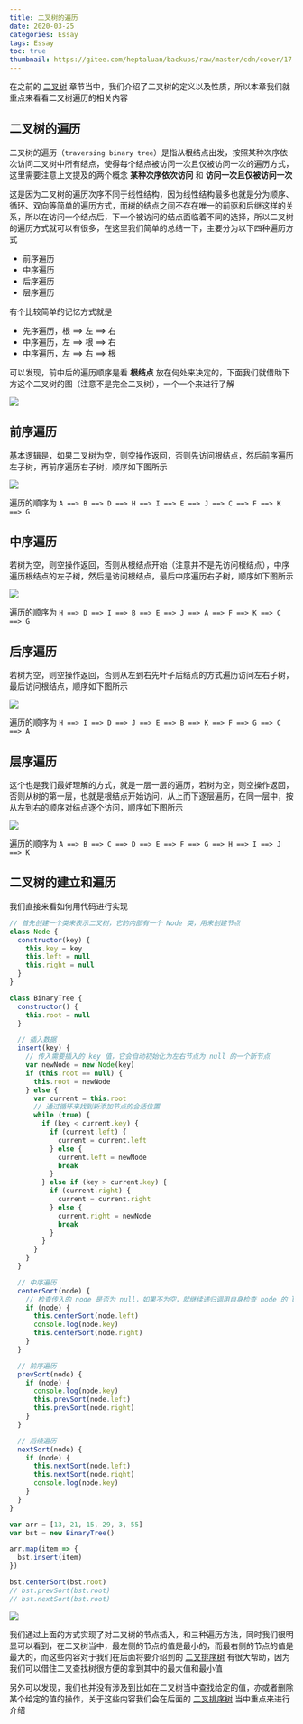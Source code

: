 ```yaml
---
title: 二叉树的遍历
date: 2020-03-25
categories: Essay
tags: Essay
toc: true
thumbnail: https://gitee.com/heptaluan/backups/raw/master/cdn/cover/17.jpg
---
```


在之前的 [二叉树](https://heptaluan.github.io/2020/03/22/Essay/16/) 章节当中，我们介绍了二叉树的定义以及性质，所以本章我们就重点来看看二叉树遍历的相关内容

<!--more-->

## 二叉树的遍历

二叉树的遍历（`traversing binary tree`）是指从根结点出发，按照某种次序依次访问二叉树中所有结点，使得每个结点被访问一次且仅被访问一次的遍历方式，这里需要注意上文提及的两个概念 **某种次序依次访问** 和 **访问一次且仅被访问一次**

这是因为二叉树的遍历次序不同于线性结构，因为线性结构最多也就是分为顺序、循环、双向等简单的遍历方式，而树的结点之间不存在唯一的前驱和后继这样的关系，所以在访问一个结点后，下一个被访问的结点面临着不同的选择，所以二叉树的遍历方式就可以有很多，在这里我们简单的总结一下，主要分为以下四种遍历方式

* 前序遍历
* 中序遍历
* 后序遍历
* 层序遍历

有个比较简单的记忆方式就是

* 先序遍历，根 ==> 左 ==> 右
* 中序遍历，左 ==> 根 ==> 右
* 中序遍历，左 ==> 右 ==> 根

可以发现，前中后的遍历顺序是看 **根结点** 放在何处来决定的，下面我们就借助下方这个二叉树的图（注意不是完全二叉树），一个一个来进行了解

![](https://gitee.com/heptaluan/backups/raw/master/cdn/essay/17-01.png)


## 前序遍历

基本逻辑是，如果二叉树为空，则空操作返回，否则先访问根结点，然后前序遍历左子树，再前序遍历右子树，顺序如下图所示

![](https://gitee.com/heptaluan/backups/raw/master/cdn/essay/17-02.png)

遍历的顺序为 `A ==> B ==> D ==> H ==> I ==> E ==> J ==> C ==> F ==> K ==> G`


## 中序遍历

若树为空，则空操作返回，否则从根结点开始（注意并不是先访问根结点），中序遍历根结点的左子树，然后是访问根结点，最后中序遍历右子树，顺序如下图所示

![](https://gitee.com/heptaluan/backups/raw/master/cdn/essay/17-03.png)

遍历的顺序为 `H ==> D ==> I ==> B ==> E ==> J ==> A ==> F ==> K ==> C ==> G`


## 后序遍历

若树为空，则空操作返回，否则从左到右先叶子后结点的方式遍历访问左右子树，最后访问根结点，顺序如下图所示

![](https://gitee.com/heptaluan/backups/raw/master/cdn/essay/17-04.png)

遍历的顺序为 `H ==> I ==> D ==> J ==> E ==> B ==> K ==> F ==> G ==> C ==> A`


## 层序遍历

这个也是我们最好理解的方式，就是一层一层的遍历，若树为空，则空操作返回，否则从树的第一层，也就是根结点开始访问，从上而下逐层遍历，在同一层中，按从左到右的顺序对结点逐个访问，顺序如下图所示

![](https://gitee.com/heptaluan/backups/raw/master/cdn/essay/17-05.png)

遍历的顺序为 `A ==> B ==> C ==> D ==> E ==> F ==> G ==> H ==> I ==> J ==> K`


## 二叉树的建立和遍历

我们直接来看如何用代码进行实现

```js
// 首先创建一个类来表示二叉树，它的内部有一个 Node 类，用来创建节点
class Node {
  constructor(key) {
    this.key = key
    this.left = null
    this.right = null
  }
}

class BinaryTree {
  constructor() {
    this.root = null
  }

  // 插入数据
  insert(key) {
    // 传入需要插入的 key 值，它会自动初始化为左右节点为 null 的一个新节点
    var newNode = new Node(key)
    if (this.root == null) {
      this.root = newNode
    } else {
      var current = this.root
      // 通过循环来找到新添加节点的合适位置
      while (true) {
        if (key < current.key) {
          if (current.left) {
            current = current.left
          } else {
            current.left = newNode
            break
          }
        } else if (key > current.key) {
          if (current.right) {
            current = current.right
          } else {
            current.right = newNode
            break
          }
        }
      }
    }
  }

  // 中序遍历
  centerSort(node) {
    // 检查传入的 node 是否为 null，如果不为空，就继续递归调用自身检查 node 的 left、right 节点
    if (node) {
      this.centerSort(node.left)
      console.log(node.key)
      this.centerSort(node.right)
    }
  }

  // 前序遍历
  prevSort(node) {
    if (node) {
      console.log(node.key)
      this.prevSort(node.left)
      this.prevSort(node.right)
    }
  }

  // 后续遍历
  nextSort(node) {
    if (node) {
      this.nextSort(node.left)
      this.nextSort(node.right)
      console.log(node.key)
    }
  }
}

var arr = [13, 21, 15, 29, 3, 55]
var bst = new BinaryTree()

arr.map(item => {
  bst.insert(item)
})

bst.centerSort(bst.root)
// bst.prevSort(bst.root)
// bst.nextSort(bst.root)
```

![](https://gitee.com/heptaluan/backups/raw/master/cdn/essay/17-06.png)

我们通过上面的方式实现了对二叉树的节点插入，和三种遍历方法，同时我们很明显可以看到，在二叉树当中，最左侧的节点的值是最小的，而最右侧的节点的值是最大的，而这些内容对于我们在后面将要介绍到的 [二叉排序树](https://heptaluan.github.io/2020/06/12/Essay/27/) 有很大帮助，因为我们可以借住二叉查找树很方便的拿到其中的最大值和最小值

另外可以发现，我们也并没有涉及到比如在二叉树当中查找给定的值，亦或者删除某个给定的值的操作，关于这些内容我们会在后面的 [二叉排序树](https://heptaluan.github.io/2020/06/12/Essay/27/) 当中重点来进行介绍


